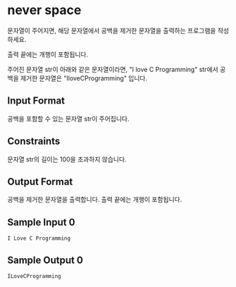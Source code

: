# never space

문자열이 주어지면, 해당 문자열에서 공백을 제거한 문자열을 출력하는 프로그램을 작성하세요.

출력 끝에는 개행이 포함됩니다.

주어진 문자열 str이 아래와 같은 문자열이라면, "I love C Programming" str에서 공백을 제거한 문자열은 "IloveCProgramming" 입니다.

## Input Format

공백을 포함할 수 있는 문자열 str이 주어집니다.

## Constraints

문자열 str의 길이는 100을 초과하지 않습니다.

## Output Format

공백을 제거한 문자열을 출력합니다. 출력 끝에는 개행이 포함됩니다.

## Sample Input 0
```
I Love C Programming
```
## Sample Output 0
```
ILoveCProgramming
```